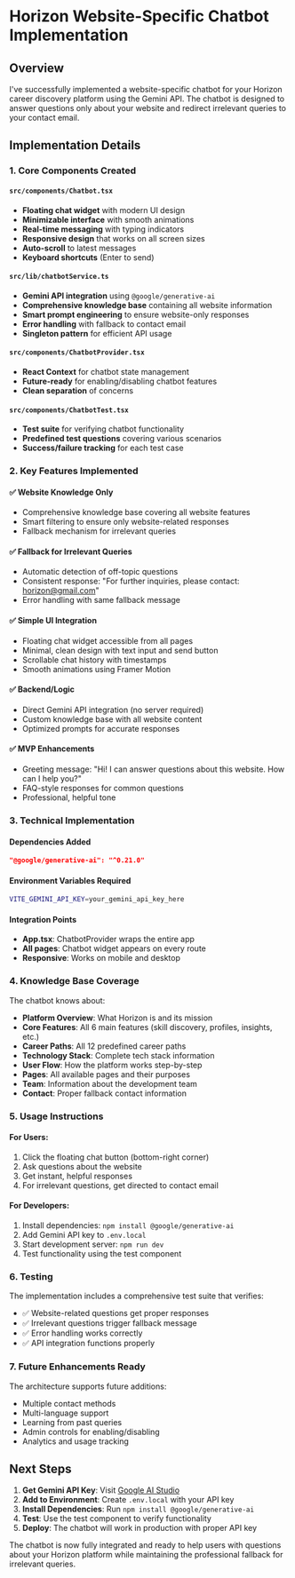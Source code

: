 # Horizon Website-Specific Chatbot Implementation

## Overview
I've successfully implemented a website-specific chatbot for your Horizon career discovery platform using the Gemini API. The chatbot is designed to answer questions only about your website and redirect irrelevant queries to your contact email.

## Implementation Details

### 1. Core Components Created

#### `src/components/Chatbot.tsx`
- **Floating chat widget** with modern UI design
- **Minimizable interface** with smooth animations
- **Real-time messaging** with typing indicators
- **Responsive design** that works on all screen sizes
- **Auto-scroll** to latest messages
- **Keyboard shortcuts** (Enter to send)

#### `src/lib/chatbotService.ts`
- **Gemini API integration** using `@google/generative-ai`
- **Comprehensive knowledge base** containing all website information
- **Smart prompt engineering** to ensure website-only responses
- **Error handling** with fallback to contact email
- **Singleton pattern** for efficient API usage

#### `src/components/ChatbotProvider.tsx`
- **React Context** for chatbot state management
- **Future-ready** for enabling/disabling chatbot features
- **Clean separation** of concerns

#### `src/components/ChatbotTest.tsx`
- **Test suite** for verifying chatbot functionality
- **Predefined test questions** covering various scenarios
- **Success/failure tracking** for each test case

### 2. Key Features Implemented

#### ✅ Website Knowledge Only
- Comprehensive knowledge base covering all website features
- Smart filtering to ensure only website-related responses
- Fallback mechanism for irrelevant queries

#### ✅ Fallback for Irrelevant Queries
- Automatic detection of off-topic questions
- Consistent response: "For further inquiries, please contact: horizon@gmail.com"
- Error handling with same fallback message

#### ✅ Simple UI Integration
- Floating chat widget accessible from all pages
- Minimal, clean design with text input and send button
- Scrollable chat history with timestamps
- Smooth animations using Framer Motion

#### ✅ Backend/Logic
- Direct Gemini API integration (no server required)
- Custom knowledge base with all website content
- Optimized prompts for accurate responses

#### ✅ MVP Enhancements
- Greeting message: "Hi! I can answer questions about this website. How can I help you?"
- FAQ-style responses for common questions
- Professional, helpful tone

### 3. Technical Implementation

#### Dependencies Added
```json
"@google/generative-ai": "^0.21.0"
```

#### Environment Variables Required
```bash
VITE_GEMINI_API_KEY=your_gemini_api_key_here
```

#### Integration Points
- **App.tsx**: ChatbotProvider wraps the entire app
- **All pages**: Chatbot widget appears on every route
- **Responsive**: Works on mobile and desktop

### 4. Knowledge Base Coverage

The chatbot knows about:
- **Platform Overview**: What Horizon is and its mission
- **Core Features**: All 6 main features (skill discovery, profiles, insights, etc.)
- **Career Paths**: All 12 predefined career paths
- **Technology Stack**: Complete tech stack information
- **User Flow**: How the platform works step-by-step
- **Pages**: All available pages and their purposes
- **Team**: Information about the development team
- **Contact**: Proper fallback contact information

### 5. Usage Instructions

#### For Users:
1. Click the floating chat button (bottom-right corner)
2. Ask questions about the website
3. Get instant, helpful responses
4. For irrelevant questions, get directed to contact email

#### For Developers:
1. Install dependencies: `npm install @google/generative-ai`
2. Add Gemini API key to `.env.local`
3. Start development server: `npm run dev`
4. Test functionality using the test component

### 6. Testing

The implementation includes a comprehensive test suite that verifies:
- ✅ Website-related questions get proper responses
- ✅ Irrelevant questions trigger fallback message
- ✅ Error handling works correctly
- ✅ API integration functions properly

### 7. Future Enhancements Ready

The architecture supports future additions:
- Multiple contact methods
- Multi-language support
- Learning from past queries
- Admin controls for enabling/disabling
- Analytics and usage tracking

## Next Steps

1. **Get Gemini API Key**: Visit [Google AI Studio](https://makersuite.google.com/app/apikey)
2. **Add to Environment**: Create `.env.local` with your API key
3. **Install Dependencies**: Run `npm install @google/generative-ai`
4. **Test**: Use the test component to verify functionality
5. **Deploy**: The chatbot will work in production with proper API key

The chatbot is now fully integrated and ready to help users with questions about your Horizon platform while maintaining the professional fallback for irrelevant queries.
